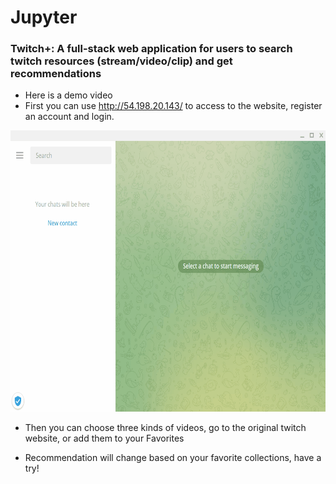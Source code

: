 # Jupyter
### Twitch+: A full-stack web application for users to search twitch resources (stream/video/clip) and get recommendations

* Here is a demo video
* First you can use http://54.198.20.143/ to access to the website, register an account and login.
<img src="https://github.com/Larry-Wendy/Financial_chatbot/blob/main/Gif/1-searchbot.gif" width="700" height="450"/>

* Then you can choose three kinds of videos, go to the original twitch website, or add them to your Favorites

* Recommendation will change based on your favorite collections, have a try!
